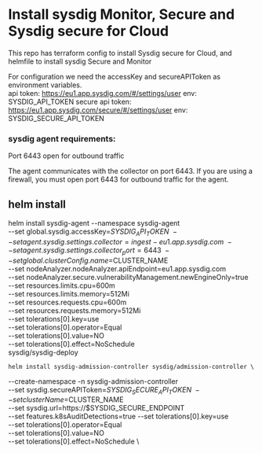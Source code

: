 # Install sysdig Monitor, Secure and Sysdig secure for Cloud

This repo has terraform config to install Sysdig secure for Cloud, and helmfile to install sysdig Secure and Monitor

For configuration we need the accessKey and secureAPIToken  as environment variables.  
api token: https://eu1.app.sysdig.com/#/settings/user  env: SYSDIG_API_TOKEN 
secure api token:  https://eu1.app.sysdig.com/secure/#/settings/user env: SYSDIG_SECURE_API_TOKEN 


###  sysdig agent requirements:


 Port 6443 open for outbound traffic

 The agent communicates with the collector on port 6443. If you are using a firewall, you must open port 6443 for outbound traffic for the agent.


## helm install


helm install sysdig-agent --namespace sysdig-agent \
    --set global.sysdig.accessKey=$SYSDIG_API_TOKEN \
    --set agent.sysdig.settings.collector=ingest-eu1.app.sysdig.com \
    --set agent.sysdig.settings.collector_port=6443 \
    --set global.clusterConfig.name=$CLUSTER_NAME \
    --set nodeAnalyzer.nodeAnalyzer.apiEndpoint=eu1.app.sysdig.com \
    --set nodeAnalyzer.secure.vulnerabilityManagement.newEngineOnly=true \
    --set resources.limits.cpu=600m \
    --set resources.limits.memory=512Mi \
    --set resources.requests.cpu=600m \
    --set resources.requests.memory=512Mi \
    --set tolerations[0].key=use \
    --set tolerations[0].operator=Equal \
    --set tolerations[0].value=NO \
    --set tolerations[0].effect=NoSchedule \
    sysdig/sysdig-deploy


    helm install sysdig-admission-controller sysdig/admission-controller \
--create-namespace -n sysdig-admission-controller \
--set sysdig.secureAPIToken=$SYSDIG_SECURE_API_TOKEN \
--set clusterName=$CLUSTER_NAME \
--set sysdig.url=https://$SYSDIG_SECURE_ENDPOINT \
--set features.k8sAuditDetections=true 
--set tolerations[0].key=use \
--set tolerations[0].operator=Equal \
--set tolerations[0].value=NO \
--set tolerations[0].effect=NoSchedule \
